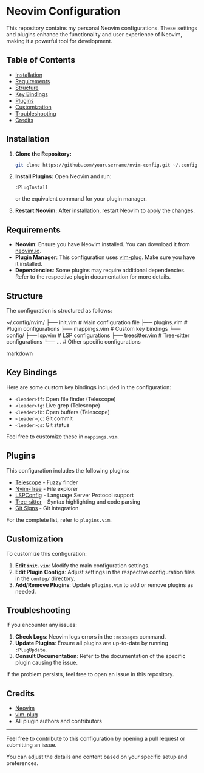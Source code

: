 # Neovim Configuration

This repository contains my personal Neovim configurations. These settings and plugins enhance the functionality and user experience of Neovim, making it a powerful tool for development.

## Table of Contents

- [Installation](#installation)
- [Requirements](#requirements)
- [Structure](#structure)
- [Key Bindings](#key-bindings)
- [Plugins](#plugins)
- [Customization](#customization)
- [Troubleshooting](#troubleshooting)
- [Credits](#credits)

## Installation

1. **Clone the Repository:**
    ```sh
    git clone https://github.com/yourusername/nvim-config.git ~/.config/nvim
    ```

2. **Install Plugins:**
    Open Neovim and run:
    ```vim
    :PlugInstall
    ```
    or the equivalent command for your plugin manager.

3. **Restart Neovim:**
    After installation, restart Neovim to apply the changes.

## Requirements

- **Neovim**: Ensure you have Neovim installed. You can download it from [neovim.io](https://neovim.io/).
- **Plugin Manager**: This configuration uses [vim-plug](https://github.com/junegunn/vim-plug). Make sure you have it installed.
- **Dependencies**: Some plugins may require additional dependencies. Refer to the respective plugin documentation for more details.

## Structure

The configuration is structured as follows:

~/.config/nvim/
├── init.vim # Main configuration file
├── plugins.vim # Plugin configurations
├── mappings.vim # Custom key bindings
└── config/
├── lsp.vim # LSP configurations
├── treesitter.vim # Tree-sitter configurations
└── ... # Other specific configurations

markdown


## Key Bindings

Here are some custom key bindings included in the configuration:

- `<leader>ff`: Open file finder (Telescope)
- `<leader>fg`: Live grep (Telescope)
- `<leader>fb`: Open buffers (Telescope)
- `<leader>gc`: Git commit
- `<leader>gs`: Git status

Feel free to customize these in `mappings.vim`.

## Plugins

This configuration includes the following plugins:

- [Telescope](https://github.com/nvim-telescope/telescope.nvim) - Fuzzy finder
- [Nvim-Tree](https://github.com/kyazdani42/nvim-tree.lua) - File explorer
- [LSPConfig](https://github.com/neovim/nvim-lspconfig) - Language Server Protocol support
- [Tree-sitter](https://github.com/nvim-treesitter/nvim-treesitter) - Syntax highlighting and code parsing
- [Git Signs](https://github.com/lewis6991/gitsigns.nvim) - Git integration

For the complete list, refer to `plugins.vim`.

## Customization

To customize this configuration:

1. **Edit `init.vim`**: Modify the main configuration settings.
2. **Edit Plugin Configs**: Adjust settings in the respective configuration files in the `config/` directory.
3. **Add/Remove Plugins**: Update `plugins.vim` to add or remove plugins as needed.

## Troubleshooting

If you encounter any issues:

1. **Check Logs**: Neovim logs errors in the `:messages` command.
2. **Update Plugins**: Ensure all plugins are up-to-date by running `:PlugUpdate`.
3. **Consult Documentation**: Refer to the documentation of the specific plugin causing the issue.

If the problem persists, feel free to open an issue in this repository.

## Credits

- [Neovim](https://neovim.io/)
- [vim-plug](https://github.com/junegunn/vim-plug)
- All plugin authors and contributors

---

Feel free to contribute to this configuration by opening a pull request or submitting an issue.

You can adjust the details and content based on your specific setup and preferences.
